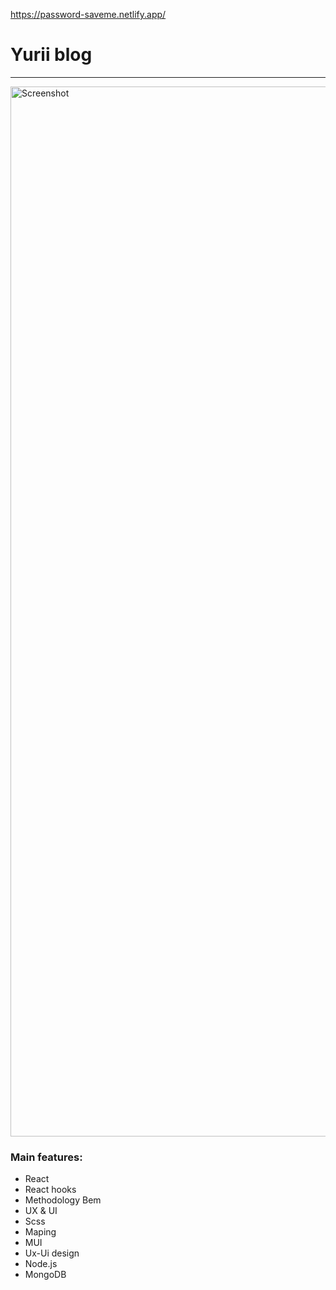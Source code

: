 
https://password-saveme.netlify.app/
<h1 style={{color: 'blue'}, text-alight: 'center'}>Yurii blog</h1>
<hr/>

<img width="1680" alt="Screenshot" src="./bg.jpg">

### Main features: 
 - React 
 - React hooks
 - Methodology Bem
 - UX & UI
 - Scss
 - Maping
 - MUI 
 - Ux-Ui design
 - Node.js
 - MongoDB
 
